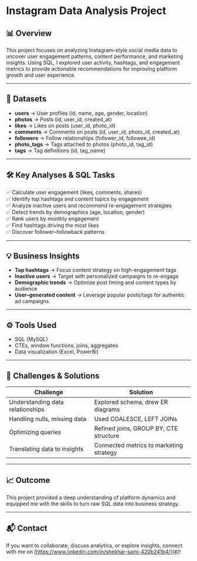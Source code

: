 # Instagram Data Analysis Project

## 📊 Overview

This project focuses on analyzing Instagram-style social media data to uncover user engagement patterns, content performance, and marketing insights. Using SQL, I explored user activity, hashtags, and engagement metrics to provide actionable recommendations for improving platform growth and user experience.

---

## 📂 Datasets

- **users** → User profiles (id, name, age, gender, location)
- **photos** → Posts (id, user_id, created_at)
- **likes** → Likes on posts (user_id, photo_id)
- **comments** → Comments on posts (id, user_id, photo_id, created_at)
- **followers** → Follow relationships (follower_id, followee_id)
- **photo_tags** → Tags attached to photos (photo_id, tag_id)
- **tags** → Tag definitions (id, tag_name)

---

## 🛠️ Key Analyses & SQL Tasks

✅ Calculate user engagement (likes, comments, shares)  
✅ Identify top hashtags and content topics by engagement  
✅ Analyze inactive users and recommend re-engagement strategies  
✅ Detect trends by demographics (age, location, gender)  
✅ Rank users by monthly engagement  
✅ Find hashtags driving the most likes  
✅ Discover follower–followback patterns

---

## 💡 Business Insights

- **Top hashtags** → Focus content strategy on high-engagement tags  
- **Inactive users** → Target with personalized campaigns to re-engage  
- **Demographic trends** → Optimize post timing and content types by audience  
- **User–generated content** → Leverage popular posts/tags for authentic ad campaigns

---

## ⚙️ Tools Used

- SQL (MySQL)  
- CTEs, window functions, joins, aggregates  
- Data visualization (Excel, PowerBi)

---

## 🚀 Challenges & Solutions

| Challenge                              | Solution                               |
|----------------------------------------|---------------------------------------|
| Understanding data relationships       | Explored schema, drew ER diagrams     |
| Handling nulls, missing data           | Used COALESCE, LEFT JOINs             |
| Optimizing queries                     | Refined joins, GROUP BY, CTE structure |
| Translating data to insights           | Connected metrics to marketing strategy |

---

## 📈 Outcome

This project provided a deep understanding of platform dynamics and equipped me with the skills to turn raw SQL data into business strategy.

---

## 📬 Contact

If you want to collaborate, discuss analytics, or explore insights, connect with me on [https://www.linkedin.com/in/shekhar-saini-420b241b4/](#)!
